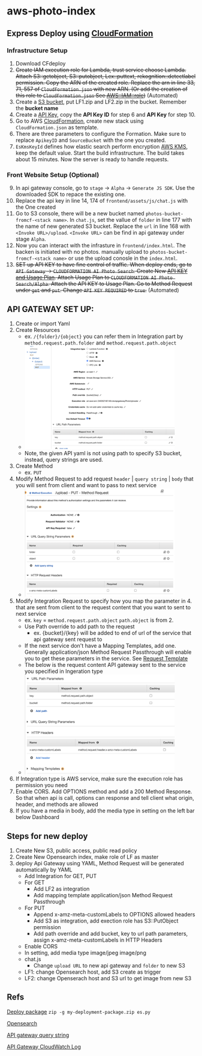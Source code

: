 # aws-photo-index

## Express Deploy using [CloudFormation](https://aws.amazon.com/cloudformation)
### Infrastructure Setup
1. Download CFdeploy
2. ~~Create IAM execution role for Lambda, trust service choose Lambda. Attach S3::getobject, S3::putobject, Lex::puttext, rekognition::detectlabel permission. Copy the ARN of the created role. Replace the arn in line 33, 71, 557 of `CloudFormation.json` with new ARN. (Or add the creation of this role to `CloudFormation.json` See [AWS::IAM::role](https://docs.aws.amazon.com/AWSCloudFormation/latest/UserGuide/aws-resource-iam-role.html))~~ (Automated)
3. Create a [S3 bucket](https://docs.aws.amazon.com/AmazonS3/latest/userguide/creating-bucket.html), put LF1.zip and LF2.zip in the bucket. Remember the **bucket name**
4. Create a [API Key](https://docs.aws.amazon.com/apigateway/latest/developerguide/api-gateway-setup-api-key-with-console.html), copy the **API Key ID** for step 6 and **API Key** for step 10.
5. Go to AWS [CloudFormation](https://aws.amazon.com/cloudformation), create new stack using `CloudFormation.json` as template. 
6. There are three parameters to configure the Formation. Make sure to replace `ApikeyID` and `SourceBucket` with the one you created. 
7. `EsKmsKeyId` defines how elastic search perform encryption [AWS KMS](https://docs.aws.amazon.com/kms/latest/developerguide/concepts.html#kms_keys), keep the default value. Start the build infrastructure. The build takes about 15 minutes. Now the server is ready to handle requests.
### Front Website Setup (Optional)
9. In api gateway console, go to `stage` -> `Alpha` -> `Generate JS SDK`. Use the downloaded SDK to repace the existing one.
10. Replace the api key in line 14, 174 of `frontend/assets/js/chat.js` with the One created
11. Go to S3 console, there will be a new bucket named `photos-bucket-fromcf-<stack name>`. In `chat.js`, set the vallue of `folder` in line 177 with the name of new generated S3 bucket. Replace the `url` in line 168 with `<Invoke URL>/upload`. `<Invoke URL>` can be find in api gateway under stage `Alpha`.
12. Now you can interact with the infrasture in `frontend/index.html`. The backen is initiated with no photos. manually upload to `photos-bucket-fromcf-<stack name>` or use the upload conosle in the `index.html`.
13. ~~SET up API KEY to have fine control of traffic. When deploy ends, go to `API Gateway` -> `CLOUDFORMATION AI Photo Search`. Create New [API KEY and Usage Plan](https://docs.aws.amazon.com/apigateway/latest/developerguide/api-gateway-create-usage-plans.html). Attach Usage Plan to `CLOUDFORMATION AI Photo Search/Alpha`. Attach the API KEY to Usage Plan. Go to Method Request under `get` and `put`. Change `API KEY REQUIRED` to `true`.~~ (Automated)

	

## API GATEWAY SET UP:
1. Create or import Yaml
2. Create Resources
	- ex. `/{folder}/{object}`	you can refer them in Integration part by `method.request.path.folder` and `method.request.path.object` 
	- <img src="images/api2.jpg" alt="drawing" style="width:400px;"/>
	- Note, the given API yaml is not using path to specify S3 bucket, instead, query strings are used.
3. Create Method
	- ex. `PUT`
4. Modify Method Request to add request `header` | `query string` | `body` that you will sent from client and want to pass to next service
	- <img src="images/api4.jpg" alt="drawing" style="width:400px;"/>
5. Modify Integration Request to specify how you map the parameter in 4. that are sent from client to the request content that you want to sent to next service
	- ex. `key` = `method.request.path.object`	`path.object` is from 2.
	- Use Path override to add path to the request 
		- ex. {bucket}/{key}	will be added to end of url of the service that api gateway sent request to
	- If the next service don't have a Mapping Templates, add one. Generally application/json Method Request Passthrough will enable you to get these parameters in the service. See [Request Template](https://docs.aws.amazon.com/AWSCloudFormation/latest/UserGuide/aws-properties-apitgateway-method-integration.html#cfn-apigateway-method-integration-requesttemplates)
	- The below is the request content API gateway sent to the service you specified in Ingeration type
	- <img src="images/api5.jpg" alt="drawing" style="width:400px;"/>
6. If Integration type is AWS service, make sure the execution role has permission you need
7. Enable CORS. Add OPTIONS method and add a 200 Method Response. So that when api is call, options can response and tell client what origin, header, and methods are allowed
8. If you have a media in body, add the media type in setting on the left bar below Dashboard

## Steps for new deploy
1. Create New S3, public access, public read policy
2. Create New Opensearch index, make role of LF as master
3. deploy Api Gateway using YAML, Method Request will be generated automatically by YAML
	- Add Integration for GET, PUT
	- For GET
		- Add LF2 as integration
		- Add mapping template application/json Method Request Passthrough
	- For PUT
		- Append x-amz-meta-customLabels to OPTIONS allowed headers
		- Add S3 as integration, add exection role has S3::PutObject permission
		- Add path override and add bucket, key to url path parameters, assign x-amz-meta-customLabels in HTTP Headers
	- Enable CORS
	- In setting, add media type image/jpeg image/png
	- chat.js
		- Change `upload URL` to new api gateway and `folder` to new S3
	- LF1: change Opensearch host, add S3 create as trigger
	- LF2: change Openserach host and S3 url to get image from new S3

## Refs
[Deploy package](https://docs.aws.amazon.com/lambda/latest/dg/python-package.html)
`zip -g my-deployment-package.zip es.py`

[Opensearch](https://opensearch.org/docs/latest/opensearch/query-dsl/full-text/#match)

[API gateway query string](https://stackoverflow.com/questions/31329958/how-to-pass-a-querystring-or-route-parameter-to-aws-lambda-from-amazon-api-gatew)

[API Gateway CloudWatch Log](https://aws.amazon.com/premiumsupport/knowledge-center/api-gateway-cloudwatch-logs/)
